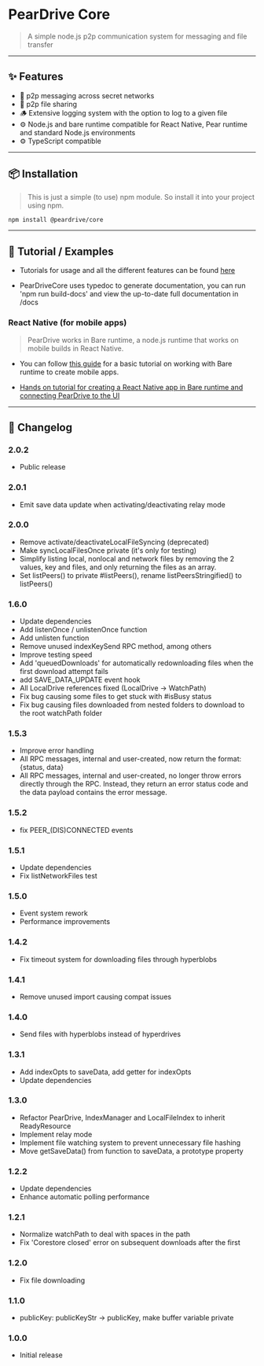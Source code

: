 # PearDrive Core

> A simple node.js p2p communication system for messaging and file transfer

---

## ✨ Features

- 🔁 p2p messaging across secret networks
- 🔁 p2p file sharing
- 🪵 Extensive logging system with the option to log to a given file
- ⚙️ Node.js and bare runtime compatible for React Native, Pear runtime and
  standard Node.js environments
- ⚙️ TypeScript compatible

---

## 📦 Installation

> This is just a simple (to use) npm module. So install it into your project
> using npm.

```bash
npm install @peardrive/core
```

---

## 🔨 Tutorial / Examples

- Tutorials for usage and all the different features can be found [here](https://github.com/HopeTS/PearDriveCore-examples/)

- PearDriveCore uses typedoc to generate documentation, you can run 'npm run build-docs' and view the up-to-date full documentation in /docs

### React Native (for mobile apps)

> PearDrive works in Bare runtime, a node.js runtime that works on mobile builds in React Native.

- You can follow [this guide](https://docs.pears.com/guides/making-a-bare-mobile-app) for a basic tutorial on working with Bare runtime to create mobile apps.

- [Hands on tutorial for creating a React Native app in Bare runtime and connecting PearDrive to the UI](https://github.com/HopeTS/bare-runtime-native-state-tutorial)

---

## 🚧 Changelog

### 2.0.2

- Public release

### 2.0.1

- Emit save data update when activating/deactivating relay mode

### 2.0.0

- Remove activate/deactivateLocalFileSyncing (deprecated)
- Make syncLocalFilesOnce private (it's only for testing)
- Simplify listing local, nonlocal and network files by removing the 2 values, key and files, and only returning the files as an array.
- Set listPeers() to private #listPeers(), rename listPeersStringified() to listPeers()

### 1.6.0

- Update dependencies
- Add listenOnce / unlistenOnce function
- Add unlisten function
- Remove unused indexKeySend RPC method, among others
- Improve testing speed
- Add 'queuedDownloads' for automatically redownloading files when the first download attempt fails
- add SAVE_DATA_UPDATE event hook
- All LocalDrive references fixed (LocalDrive -> WatchPath)
- Fix bug causing some files to get stuck with #isBusy status
- Fix bug causing files downloaded from nested folders to download to the root watchPath folder

### 1.5.3

- Improve error handling
- All RPC messages, internal and user-created, now return the format: {status, data}
- All RPC messages, internal and user-created, no longer throw errors directly through the RPC. Instead, they return an error status code and the data payload contains the error message.

### 1.5.2

- fix PEER\_(DIS)CONNECTED events

### 1.5.1

- Update dependencies
- Fix listNetworkFiles test

### 1.5.0

- Event system rework
- Performance improvements

### 1.4.2

- Fix timeout system for downloading files through hyperblobs

### 1.4.1

- Remove unused import causing compat issues

### 1.4.0

- Send files with hyperblobs instead of hyperdrives

### 1.3.1

- Add indexOpts to saveData, add getter for indexOpts
- Update dependencies

### 1.3.0

- Refactor PearDrive, IndexManager and LocalFileIndex to inherit ReadyResource
- Implement relay mode
- Implement file watching system to prevent unnecessary file hashing
- Move getSaveData() from function to saveData, a prototype property

### 1.2.2

- Update dependencies
- Enhance automatic polling performance

### 1.2.1

- Normalize watchPath to deal with spaces in the path
- Fix 'Corestore closed' error on subsequent downloads after the first

### 1.2.0

- Fix file downloading

### 1.1.0

- publicKey: publicKeyStr -> publicKey, make buffer variable private

### 1.0.0

- Initial release
